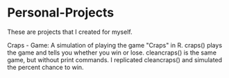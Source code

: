 # Personal-Projects
These are projects that I created for myself.

Craps - Game: A simulation of playing the game "Craps" in R. craps() plays the game and tells you whether you win or lose. cleancraps() is the same game, but without print commands. I replicated cleancraps() and simulated the percent chance to win.

